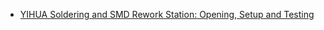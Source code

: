 - [YIHUA Soldering and SMD Rework Station: Opening, Setup and Testing](https://youtu.be/fv8shLvjmMQ)

